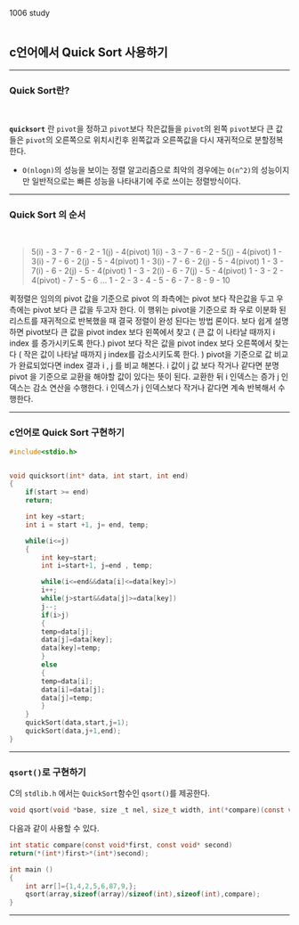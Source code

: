 1006 study<br><br>

## c언어에서 Quick Sort 사용하기
<hr>

### Quick Sort란?
<br>

**`quicksort`** 란 `pivot`을 정하고 `pivot`보다 작은값들을 `pivot`의 왼쪽 `pivot`보다 큰 값들은 `pivot`의 오른쪽으로 위치시킨후 왼쪽값과 오른쪽값을 다시 재귀적으로 분할정복한다. <br>
* `O(nlogn)`의 성능을 보이는 정렬 알고리즘으로 최악의 경우에는 `O(n^2)`의 성능이지만 일반적으로는 빠른 성능을 나타내기에 주로 쓰이는 정렬방식이다. <br>

<hr>

### Quick Sort 의 순서
<br>

> 5(i) - 3 - 7 - 6 - 2 - 1(j) - 4(pivot)
> 1(i) - 3 - 7 - 6 - 2 - 5(j) - 4(pivot) 
> 1 - 3(i) - 7 - 6 - 2(j) - 5 - 4(pivot)
> 1 - 3(i) - 7 - 6 - 2(j) - 5 - 4(pivot)
> 1 - 3 - 7(i) - 6 - 2(j) - 5 - 4(pivot)
> 1 - 3 - 2(i) - 6 - 7(j) - 5 - 4(pivot)
> 1 - 3 - 2 - 4(pivot) - 7 - 5 - 6 
...
> 1 - 2 - 3 - 4 - 5 - 6 - 7 - 8 - 9 - 10

퀵정렬은 임의의 pivot 값을 기준으로 pivot 의 좌측에는 pivot 보다 작은값을 두고 우측에는 pivot 보다 큰 값을 두고자 한다.
이 행위는 pivot을 기준으로 좌 우로 이분화 된 리스트를 재귀적으로 반복했을 때 결국 정렬이 완성 된다는 방법 론이다.
보다 쉽게 설명하면 pivot보다 큰 값을 pivot index 보다 왼쪽에서 찾고 ( 큰 값 이 나타날 때까지 i index 를 증가시키도록 한다.)
pivot 보다 작은 값을 pivot index 보다 오른쪽에서 찾는다 ( 작은 값이 나타날 때까지 j index를 감소시키도록 한다. )
pivot을 기준으로 값 비교가 완료되었다면 index 결과 i , j 를 비교 해본다.
i 값이 j 값 보다 작거나 같다면 분명 pivot 을 기준으로 교환을 해야할 값이 있다는 뜻이 된다.
교환한 뒤 i 인덱스는 증가 j 인덱스는 감소 연산을 수행한다.
i 인덱스가 j 인덱스보다 작거나 같다면 계속 반복해서 수행한다.


<hr>

### c언어로 Quick Sort 구현하기 


```c
#include<stdio.h>


void quicksort(int* data, int start, int end)
{
	if(start >= end)
	return;

	int key =start;
	int i = start +1, j= end, temp;

	while(i<=j)
	{
		int key=start;
		int i=start+1, j=end , temp;

		while(i<=end&&data[i]<=data[key]>)
		i++;
		while(j>start&&data[j]>=data[key])
		j--;
		if(i>j)
		{
		temp=data[j];
		data[j]=data[key];
		data[key]=temp;
		}
		else
		{
		temp=data[i];
		data[i]=data[j];
		data[j]=temp;
		}
	}
	quickSort(data,start,j=1);
	quickSort(data,j+1,end);
}

```

<hr>

### `qsort()`로 구현하기 

C의 `stdlib.h` 에서는 `QuickSort`함수인 `qsort()`를 제공한다.
```c
void qsort(void *base, size _t nel, size_t width, int(*compare)(const void *,const *));
```
다음과 같이 사용할 수 있다.
```c
int static compare(const void*first, const void* second)
return(*(int*)first>*(int*)second);

int main ()
{
	int arr[]={1,4,2,5,6,87,9,};
	qsort(array,sizeof(array)/sizeof(int),sizeof(int),compare);
}
```

<hr>